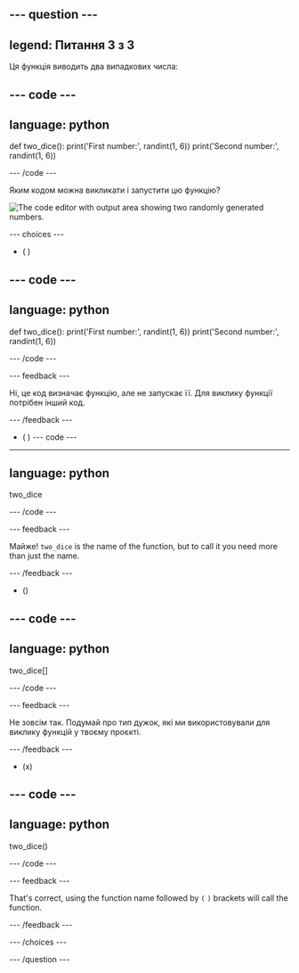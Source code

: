 ## --- question ---

## legend: Питання 3 з 3

Ця функція виводить два випадкових числа:

## --- code ---

## language: python

def two_dice():
print('First number:', randint(1, 6))
print('Second number:', randint(1, 6))

\--- /code ---

Яким кодом можна викликати і запустити цю функцію?

![The code editor with output area showing two randomly generated numbers.](images/quiz3.png)

\--- choices ---

- ( )

## --- code ---

## language: python

def two_dice():
print('First number:', randint(1, 6))
print('Second number:', randint(1, 6))

\--- /code ---

\--- feedback ---

Ні, це код визначає функцію, але не запускає її. Для виклику функції потрібен інший код.

\--- /feedback ---

- ( )
  \--- code ---

---

## language: python

two_dice

\--- /code ---

\--- feedback ---

Майже! `two_dice` is the name of the function, but to call it you need more than just the name.

\--- /feedback ---

- ()

## --- code ---

## language: python

two_dice[]

\--- /code ---

\--- feedback ---

Не зовсім так. Подумай про тип дужок, які ми використовували для виклику функцій у твоєму проєкті.

\--- /feedback ---

- (x)

## --- code ---

## language: python

two_dice()

\--- /code ---

\--- feedback ---

That's correct, using the function name followed by `(` `)` brackets will call the function.

\--- /feedback ---

\--- /choices ---

\--- /question ---
